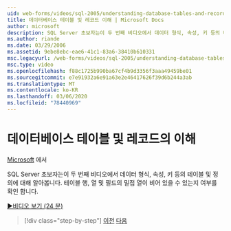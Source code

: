 ```yaml
---
uid: web-forms/videos/sql-2005/understanding-database-tables-and-records
title: 데이터베이스 테이블 및 레코드 이해 | Microsoft Docs
author: microsoft
description: SQL Server 초보자는이 두 번째 비디오에서 데이터 형식, 속성, 키 등의 테이블 및 정의에 대해 알아봅니다. 테이블 행, 열, ...
ms.author: riande
ms.date: 03/29/2006
ms.assetid: 9ebe8ebc-eae6-41c1-83a6-38410b610331
msc.legacyurl: /web-forms/videos/sql-2005/understanding-database-tables-and-records
msc.type: video
ms.openlocfilehash: f88c1725b990ba67cf4b9d3356f3aaa49459be01
ms.sourcegitcommit: e7e91932a6e91a63e2e46417626f39d6b244a3ab
ms.translationtype: MT
ms.contentlocale: ko-KR
ms.lasthandoff: 03/06/2020
ms.locfileid: "78440969"
---
```

# <a name="understanding-database-tables-and-records"></a>데이터베이스 테이블 및 레코드의 이해

[Microsoft](https://github.com/microsoft) 에서

SQL Server 초보자는이 두 번째 비디오에서 데이터 형식, 속성, 키 등의 테이블 및 정의에 대해 알아봅니다. 테이블 행, 열 및 필드의 밀접 열이 비어 있을 수 있는지 여부를 확인 합니다.

[&#9654;비디오 보기 (24 분)](https://channel9.msdn.com/Blogs/ASP-NET-Site-Videos/understanding-database-tables-and-records)

> [!div class="step-by-step"]
> [이전](what-is-a-database.md)
> [다음](more-about-column-data-types-and-other-properties.md)
